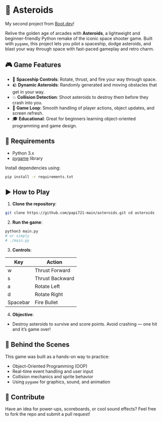 # 🚀 Asteroids

My second project from [Boot.dev](https://www.boot.dev)!

Relive the golden age of arcades with **Asteroids**, a lightweight and beginner-friendly Python remake of the iconic space shooter game. Built with `pygame`, this project lets you pilot a spaceship, dodge asteroids, and blast your way through space with fast-paced gameplay and retro charm.

## 🎮 Game Features

- 🚀 **Spaceship Controls**: Rotate, thrust, and fire your way through space.
- 🪨 **Dynamic Asteroids**: Randomly generated and moving obstacles that get in your way.
- 💥 **Collision Detection**: Shoot asteroids to destroy them before they crash into you.
- 🔁 **Game Loop**: Smooth handling of player actions, object updates, and screen refresh.
- 🎓 **Educational**: Great for beginners learning object-oriented programming and game design.

## 🧰 Requirements

- Python 3.x
- [pygame](https://www.pygame.org/) library

Install dependencies using:

```sh
pip install -r requirements.txt
```

## ▶️ How to Play

1. **Clone the repository**:
    
```sh
git clone https://github.com/papi721-main/asteroids.git cd asteroids
```

2. **Run the game**:
    
```sh
python3 main.py
# or simply
# ./main.py
```

3. **Controls**:

| Key      | Action          |
| -------- | --------------- |
| w        | Thrust Forward  |
| s        | Thrust Backward |
| a        | Rotate Left     |
| d        | Rotate Right    |
| Spacebar | Fire Bullet     |

4. **Objective**:

  - Destroy asteroids to survive and score points. Avoid crashing — one hit and it’s game over!

## 🧠 Behind the Scenes

This game was built as a hands-on way to practice:

- Object-Oriented Programming (OOP)
- Real-time event handling and user input
- Collision mechanics and sprite behavior
- Using `pygame` for graphics, sound, and animation 

## 🙌 Contribute

Have an idea for power-ups, scoreboards, or cool sound effects? Feel free to fork the repo and submit a pull request!
